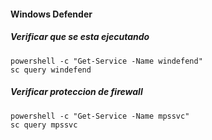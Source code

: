 #### Windows Defender
##### Verificar que se esta ejecutando
```
powershell -c "Get-Service -Name windefend"
sc query windefend
```
 
 ##### Verificar proteccion de firewall
```
powershell -c "Get-Service -Name mpssvc"
sc query mpssvc
```
 
